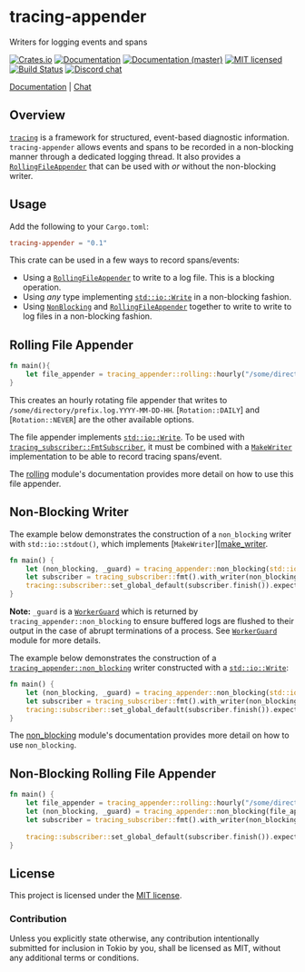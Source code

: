 # tracing-appender

Writers for logging events and spans

[![Crates.io][crates-badge]][crates-url]
[![Documentation][docs-badge]][docs-url]
[![Documentation (master)][docs-master-badge]][docs-master-url]
[![MIT licensed][mit-badge]][mit-url]
[![Build Status][actions-badge]][actions-url]
[![Discord chat][discord-badge]][discord-url]

[Documentation][docs-url] | [Chat][discord-url]

[crates-badge]: https://img.shields.io/crates/v/tracing-appender.svg
[crates-url]: https://crates.io/crates/tracing-appender/0.1.0
[docs-badge]: https://docs.rs/tracing-appender/badge.svg
[docs-url]: https://docs.rs/tracing-appender/0.1.0
[docs-master-badge]: https://img.shields.io/badge/docs-master-blue
[docs-master-url]: https://tracing-rs.netlify.com/tracing-appender
[mit-badge]: https://img.shields.io/badge/license-MIT-blue.svg
[mit-url]: LICENSE
[actions-badge]: https://github.com/tokio-rs/tracing/workflows/CI/badge.svg
[actions-url]:https://github.com/tokio-rs/tracing/actions?query=workflow%3ACI
[discord-badge]: https://img.shields.io/discord/500028886025895936?logo=discord&label=discord&logoColor=white
[discord-url]: https://discord.gg/EeF3cQw

## Overview

[`tracing`][tracing] is a framework for structured, event-based diagnostic information. `tracing-appender` allows
events and spans to be recorded in a non-blocking manner through a dedicated logging thread. 
It also provides a [`RollingFileAppender`][file_appender] that can be used with _or_ without the non-blocking writer.

## Usage

Add the following to your `Cargo.toml`:
```toml
tracing-appender = "0.1"
```

This crate can be used in a few ways to record spans/events:
 - Using a [`RollingFileAppender`][file_appender] to write to a log file. This is a blocking operation.
 - Using *any* type implementing [`std::io::Write`][write] in a non-blocking fashion.
 - Using [`NonBlocking`][non_blocking] and [`RollingFileAppender`][file_appender] together to write to write to log files in a non-blocking fashion.

## Rolling File Appender

```rust
fn main(){
    let file_appender = tracing_appender::rolling::hourly("/some/directory", "prefix.log");
}
```
This creates an hourly rotating file appender that writes to `/some/directory/prefix.log.YYYY-MM-DD-HH`.
[`Rotation::DAILY`] and [`Rotation::NEVER`] are the other available options.

The file appender implements [`std::io::Write`][write]. To be used with [`tracing_subscriber::FmtSubscriber`][fmt_subscriber], 
it must be combined with a [`MakeWriter`][make_writer] implementation to be able to record tracing spans/event.

The [rolling] module's documentation provides more detail on how to use this file appender.

## Non-Blocking Writer
The example below demonstrates the construction of a `non_blocking` writer with `std::io::stdout()`, which implements [`MakeWriter`][[make_writer].
```rust
fn main() {
    let (non_blocking, _guard) = tracing_appender::non_blocking(std::io::stdout());
    let subscriber = tracing_subscriber::fmt().with_writer(non_blocking);
    tracing::subscriber::set_global_default(subscriber.finish()).expect("Could not set global default");
}
```
**Note:** `_guard` is a [`WorkerGuard`][guard] which is returned by `tracing_appender::non_blocking`
to ensure buffered logs are flushed to their output in the case of abrupt terminations of a process.
See [`WorkerGuard`][guard] module for more details.

The example below demonstrates the construction of a [`tracing_appender::non_blocking`][non_blocking] writer constructed with a [`std::io::Write`][write]:
```rust
fn main() {
    let (non_blocking, _guard) = tracing_appender::non_blocking(std::io::Stdout);
    let subscriber = tracing_subscriber::fmt().with_writer(non_blocking);
    tracing::subscriber::set_global_default(subscriber.finish()).expect("Could not set global default");
}
```

The [non_blocking] module's documentation provides more detail on how to use `non_blocking`.

## Non-Blocking Rolling File Appender

```rust
fn main() {
    let file_appender = tracing_appender::rolling::hourly("/some/directory", "prefix.log");
    let (non_blocking, _guard) = tracing_appender::non_blocking(file_appender);
    let subscriber = tracing_subscriber::fmt().with_writer(non_blocking);
    
    tracing::subscriber::set_global_default(subscriber.finish()).expect("Could not set global default");
}
```

[tracing]: https://docs.rs/tracing/latest/tracing/
[make_writer]: https://docs.rs/tracing-subscriber/latest/tracing_subscriber/fmt/trait.MakeWriter.html
[write]: https://doc.rust-lang.org/std/io/trait.Write.html
[non_blocking]: https://docs.rs/tracing-appender/latest/tracing_appender/non_blocking/indexx.html
[rolling]: https://docs.rs/tracing-appender/latest/tracing_appender/rolling/index.html
[guard]: https://docs.rs/tracing-appender/latest/tracing_appender/non_blocking/struct.WorkerGuard.html
[file_appender]: https://docs.rs/tracing-appender/latest/tracing_appender/rolling/struct.RollingFileAppender.html
[fmt_subscriber]: https://docs.rs/tracing-subscriber/latest/tracing_subscriber/fmt/struct.Subscriber.html

## License

This project is licensed under the [MIT license](LICENSE).

### Contribution

Unless you explicitly state otherwise, any contribution intentionally submitted
for inclusion in Tokio by you, shall be licensed as MIT, without any additional
terms or conditions.
